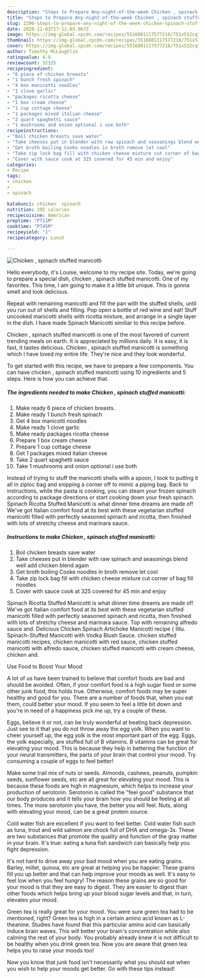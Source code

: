 ```yaml
---
description: "Steps to Prepare Any-night-of-the-week Chicken , spinach stuffed manicotti"
title: "Steps to Prepare Any-night-of-the-week Chicken , spinach stuffed manicotti"
slug: 2296-steps-to-prepare-any-night-of-the-week-chicken-spinach-stuffed-manicotti
date: 2020-11-03T17:11:03.067Z
image: https://img-global.cpcdn.com/recipes/5516881117577216/751x532cq70/chicken-spinach-stuffed-manicotti-recipe-main-photo.jpg
thumbnail: https://img-global.cpcdn.com/recipes/5516881117577216/751x532cq70/chicken-spinach-stuffed-manicotti-recipe-main-photo.jpg
cover: https://img-global.cpcdn.com/recipes/5516881117577216/751x532cq70/chicken-spinach-stuffed-manicotti-recipe-main-photo.jpg
author: Timothy McLaughlin
ratingvalue: 4.9
reviewcount: 32335
recipeingredient:
- "6 piece of chicken breasts"
- "1 bunch fresh spinach"
- "4 box manicotti noodles"
- "1 clove garlic"
- "packages ricotta cheese"
- "1 box cream cheese"
- "1 cup cottage cheese"
- "1 packages mixed italian cheese"
- "2 quart spaghetti sauce"
- "1 mushrooms and onion optional i use both"
recipeinstructions:
- "Boil chicken breasts save water"
- "Take cheeses put in blender with raw spinach and seasonings blend well add chicken blend again"
- "Get broth boiling Cooke noodles in broth remove let cool"
- "Take zip lock bag fill with chicken cheese mixture cut corner of bag fill noodles"
- "Cover with sauce cook at 325 covered for 45 min and enjoy"
categories:
- Recipe
tags:
- chicken
- 
- spinach

katakunci: chicken  spinach 
nutrition: 292 calories
recipecuisine: American
preptime: "PT11M"
cooktime: "PT45M"
recipeyield: "1"
recipecategory: Lunch

---
```



![Chicken , spinach stuffed manicotti](https://img-global.cpcdn.com/recipes/5516881117577216/751x532cq70/chicken-spinach-stuffed-manicotti-recipe-main-photo.jpg)

Hello everybody, it's Louise, welcome to my recipe site. Today, we're going to prepare a special dish, chicken , spinach stuffed manicotti. One of my favorites. This time, I am going to make it a little bit unique. This is gonna smell and look delicious.

Repeat with remaining manicotti and fill the pan with the stuffed shells, until you run out of shells and filling. Pop open a bottle of red wine and eat! Stuff uncooked manicotti shells with ricotta mixture, and arrange in a single layer in the dish. I have made Spinach Manicotti similiar to this recipe before.

Chicken , spinach stuffed manicotti is one of the most favored of current trending meals on earth. It is appreciated by millions daily. It is easy, it is fast, it tastes delicious. Chicken , spinach stuffed manicotti is something which I have loved my entire life. They're nice and they look wonderful.


To get started with this recipe, we have to prepare a few components. You can have chicken , spinach stuffed manicotti using 10 ingredients and 5 steps. Here is how you can achieve that.

<!--inarticleads1-->

##### The ingredients needed to make Chicken , spinach stuffed manicotti:

1. Make ready 6 piece of chicken breasts.
1. Make ready 1 bunch fresh spinach
1. Get 4 box manicotti noodles
1. Make ready 1 clove garlic
1. Make ready packages ricotta cheese
1. Prepare 1 box cream cheese
1. Prepare 1 cup cottage cheese
1. Get 1 packages mixed italian cheese
1. Take 2 quart spaghetti sauce
1. Take 1 mushrooms and onion optional i use both


Instead of trying to stuff the manicotti shells with a spoon, I took to putting it all in ziploc bag and snipping a corner off to mimic a piping bag. Back to instructions, while the pasta is cooking, you can steam your frozen spinach according to package directions or start cooking down your fresh spinach. Spinach Ricotta Stuffed Manicotti is what dinner time dreams are made of! We&#39;ve got Italian comfort food at its best with these vegetarian stuffed manicotti filled with perfectly seasoned spinach and ricotta, then finished with lots of stretchy cheese and marinara sauce. 

<!--inarticleads2-->

##### Instructions to make Chicken , spinach stuffed manicotti:

1. Boil chicken breasts save water
1. Take cheeses put in blender with raw spinach and seasonings blend well add chicken blend again
1. Get broth boiling Cooke noodles in broth remove let cool
1. Take zip lock bag fill with chicken cheese mixture cut corner of bag fill noodles
1. Cover with sauce cook at 325 covered for 45 min and enjoy


Spinach Ricotta Stuffed Manicotti is what dinner time dreams are made of! We&#39;ve got Italian comfort food at its best with these vegetarian stuffed manicotti filled with perfectly seasoned spinach and ricotta, then finished with lots of stretchy cheese and marinara sauce. Top with remaining alfredo sauce and. Delicious Chicken Spinach Artichoke Manicotti recipe { lillu. Spinach-Stuffed Manicotti with Vodka Blush Sauce. chicken stuffed manicotti recipes, chicken manicotti with red sauce, chicken stuffed manicotti with alfredo sauce, chicken stuffed manicotti with cream cheese, chicken and. 

Use Food to Boost Your Mood


A lot of us have been trained to believe that comfort foods are bad and should be avoided. Often, if your comfort food is a high sugar food or some other junk food, this holds true. Otherwise, comfort foods may be super healthy and good for you. There are a number of foods that, when you eat them, could better your mood. If you seem to feel a little bit down and you're in need of a happiness pick me up, try a couple of these.

Eggs, believe it or not, can be truly wonderful at beating back depression. Just see to it that you do not throw away the egg yolk. When you want to cheer yourself up, the egg yolk is the most important part of the egg. Eggs, the yolk especially, are stuffed full of B vitamins. B vitamins can be great for elevating your mood. This is because they help in bettering the function of your neural transmitters, the parts of your brain that control your mood. Try consuming a couple of eggs to feel better!

Make some trail mix of nuts or seeds. Almonds, cashews, peanuts, pumpkin seeds, sunflower seeds, etc are all great for elevating your mood. This is because these foods are high in magnesium, which helps to increase your production of serotonin. Serotonin is called the "feel good" substance that our body produces and it tells your brain how you should be feeling at all times. The more serotonin you have, the better you will feel. Nuts, along with elevating your mood, can be a great protein source.

Cold water fish are excellent if you want to feel better. Cold water fish such as tuna, trout and wild salmon are chock full of DHA and omega-3s. These are two substances that promote the quality and function of the gray matter in your brain. It's true: eating a tuna fish sandwich can basically help you fight depression. 

It's not hard to drive away your bad mood when you are eating grains. Barley, millet, quinoa, etc are great at helping you be happier. These grains fill you up better and that can help improve your moods as well. It's easy to feel low when you feel hungry! The reason these grains are so good for your mood is that they are easy to digest. They are easier to digest than other foods which helps bring up your blood sugar levels and that, in turn, elevates your mood.

Green tea is really great for your mood. You were sure green tea had to be mentioned, right? Green tea is high in a certain amino acid known as L-theanine. Studies have found that this particular amino acid can basically induce brain waves. This will better your brain's concentration while also calming the rest of your body. You probably already knew it is not difficult to be healthy when you drink green tea. Now you are aware that green tea helps you to raise your moods too!

Now you know that junk food isn't necessarily what you should eat when you wish to help your moods get better. Go  with  these tips  instead!

